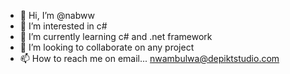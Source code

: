 - 👋 Hi, I’m @nabww
- 👀 I’m interested in c#
- 🌱 I’m currently learning c# and .net framework
- 💞️ I’m looking to collaborate on any project 
- 📫 How to reach me on email... nwambulwa@depiktstudio.com

<!---
nabww/nabww is a ✨ special ✨ repository because its `README.md` (this file) appears on your GitHub profile.
You can click the Preview link to take a look at your changes.
--->
